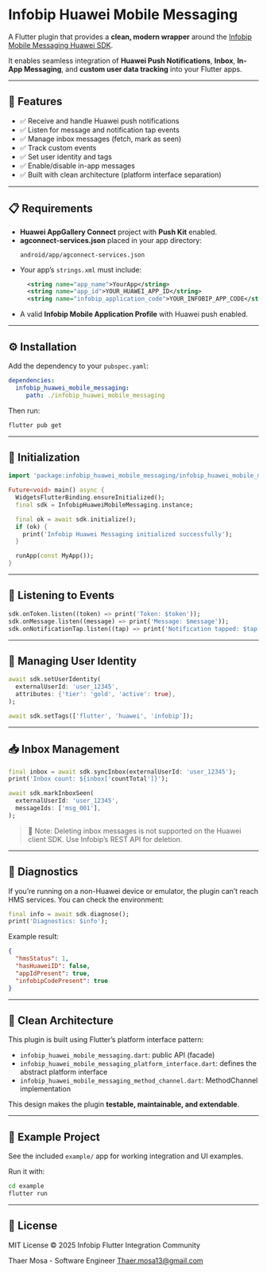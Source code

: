 # Infobip Huawei Mobile Messaging

A Flutter plugin that provides a **clean, modern wrapper** around the [Infobip Mobile Messaging Huawei SDK](https://github.com/infobip/mobile-messaging-sdk-huawei).

It enables seamless integration of **Huawei Push Notifications**, **Inbox**, **In-App Messaging**, and **custom user data tracking** into your Flutter apps.

---

## 🚀 Features

- ✅ Receive and handle Huawei push notifications
- ✅ Listen for message and notification tap events
- ✅ Manage inbox messages (fetch, mark as seen)
- ✅ Track custom events
- ✅ Set user identity and tags
- ✅ Enable/disable in-app messages
- ✅ Built with clean architecture (platform interface separation)

---

## 📋 Requirements

- **Huawei AppGallery Connect** project with **Push Kit** enabled.
- **agconnect-services.json** placed in your app directory:
  ```
  android/app/agconnect-services.json
  ```
- Your app’s `strings.xml` must include:
  ```xml
    <string name="app_name">YourApp</string>
    <string name="app_id">YOUR_HUAWEI_APP_ID</string>
    <string name="infobip_application_code">YOUR_INFOBIP_APP_CODE</string>
  ```
- A valid **Infobip Mobile Application Profile** with Huawei push enabled.

---

## ⚙️ Installation

Add the dependency to your `pubspec.yaml`:

```yaml
dependencies:
  infobip_huawei_mobile_messaging: 
     path: ./infobip_huawei_mobile_messaging
```

Then run:
```bash
flutter pub get
```

---

## 🧩 Initialization

```dart
import 'package:infobip_huawei_mobile_messaging/infobip_huawei_mobile_messaging.dart';

Future<void> main() async {
  WidgetsFlutterBinding.ensureInitialized();
  final sdk = InfobipHuaweiMobileMessaging.instance;

  final ok = await sdk.initialize();
  if (ok) {
    print('Infobip Huawei Messaging initialized successfully');
  }

  runApp(const MyApp());
}
```

---

## 🔔 Listening to Events

```dart
sdk.onToken.listen((token) => print('Token: $token'));
sdk.onMessage.listen((message) => print('Message: $message'));
sdk.onNotificationTap.listen((tap) => print('Notification tapped: $tap'));
```

---

## 👤 Managing User Identity

```dart
await sdk.setUserIdentity(
  externalUserId: 'user_12345',
  attributes: {'tier': 'gold', 'active': true},
);

await sdk.setTags(['flutter', 'huawei', 'infobip']);
```

---

## 📥 Inbox Management

```dart
final inbox = await sdk.syncInbox(externalUserId: 'user_12345');
print('Inbox count: ${inbox['countTotal']}');

await sdk.markInboxSeen(
  externalUserId: 'user_12345',
  messageIds: ['msg_001'],
);
```

> 📝 Note: Deleting inbox messages is not supported on the Huawei client SDK. Use Infobip’s REST API for deletion.

---

## 🧠 Diagnostics

If you’re running on a non-Huawei device or emulator, the plugin can’t reach HMS services.
You can check the environment:

```dart
final info = await sdk.diagnose();
print('Diagnostics: $info');
```

Example result:
```json
{
  "hmsStatus": 1,
  "hasHuaweiID": false,
  "appIdPresent": true,
  "infobipCodePresent": true
}
```

---

## 🧱 Clean Architecture

This plugin is built using Flutter’s platform interface pattern:
- `infobip_huawei_mobile_messaging.dart`: public API (facade)
- `infobip_huawei_mobile_messaging_platform_interface.dart`: defines the abstract platform interface
- `infobip_huawei_mobile_messaging_method_channel.dart`: MethodChannel implementation

This design makes the plugin **testable, maintainable, and extendable**.

---

## 🧰 Example Project

See the included `example/` app for working integration and UI examples.

Run it with:
```bash
cd example
flutter run
```

---

## 📄 License

MIT License © 2025 Infobip Flutter Integration Community

Thaer Mosa - Software Engineer
Thaer.mosa13@gmail.com
